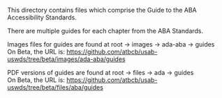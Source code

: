 This directory contains files which comprise the Guide to the ABA Accessibility Standards.

There are multiple guides for each chapter from the ABA Standards.

Images files for guides are found at root -> images -> ada-aba -> guides  
On Beta, the URL is:  <https://github.com/atbcb/usab-uswds/tree/beta/images/ada-aba/guides>  

PDF versions of guides are found at root -> files -> ada -> guides  
On Beta, the URL is:  <https://github.com/atbcb/usab-uswds/tree/beta/files/aba/guides>
